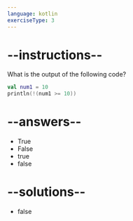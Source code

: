 ```yaml
---
language: kotlin
exerciseType: 3
---
```


# --instructions--

What is the output of the following code?
```kotlin
val num1 = 10
println(!(num1 >= 10))
```

# --answers--

- True
- False
- true
- false

# --solutions--

- false
